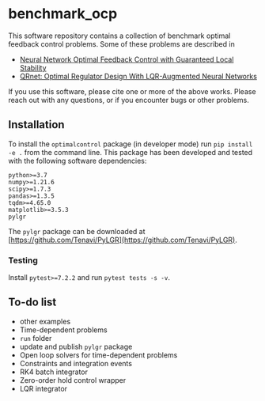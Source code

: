 # benchmark_ocp

This software repository contains a collection of benchmark optimal feedback control problems. Some of these problems are described in

  * [Neural Network Optimal Feedback Control with Guaranteed Local Stability](https://doi.org/10.1109/OJCSYS.2022.3205863)
  * [QRnet: Optimal Regulator Design With LQR-Augmented Neural Networks](https://doi.org/10.1109/LCSYS.2020.3034415)

If you use this software, please cite one or more of the above works. Please reach out with any questions, or if you encounter bugs or other problems.

## Installation

To install the `optimalcontrol` package (in developer mode) run `pip install -e .`
from the command line. This package has been developed and tested with the
following software dependencies:

    python>=3.7
    numpy>=1.21.6
    scipy>=1.7.3
    pandas>=1.3.5
    tqdm>=4.65.0
    matplotlib>=3.5.3
    pylgr

The `pylgr` package can be downloaded at [https://github.com/Tenavi/PyLGR](https://github.com/Tenavi/PyLGR).

### Testing

Install `pytest>=7.2.2` and run `pytest tests -s -v`.

## To-do list

  * other examples
  * Time-dependent problems
  * `run` folder
  * update and publish `pylgr` package
  * Open loop solvers for time-dependent problems
  * Constraints and integration events
  * RK4 batch integrator
  * Zero-order hold control wrapper
  * LQR integrator